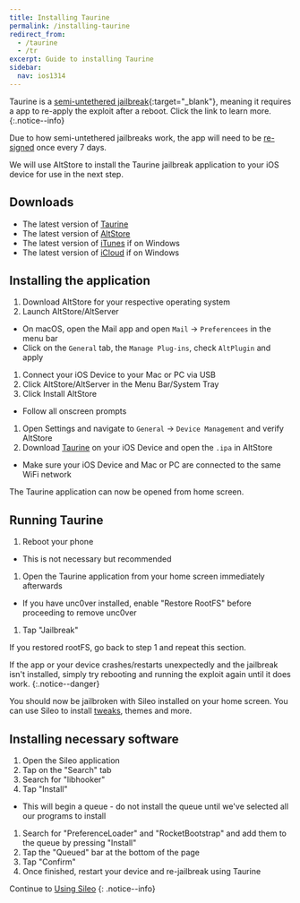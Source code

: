 ```yaml
---
title: Installing Taurine
permalink: /installing-taurine
redirect_from:
  - /taurine
  - /tr
excerpt: Guide to installing Taurine
sidebar:
  nav: ios1314
---
```


Taurine is a [semi-untethered jailbreak](/types-of-jailbreak#semi-untethered-jailbreaks){:target="_blank"}, meaning it requires a app to re-apply the exploit after a reboot. Click the link to learn more.
{:.notice--info}

Due to how semi-untethered jailbreaks work, the app will need to be [re-signed](resigning-apps) once every 7 days.

We will use AltStore to install the Taurine jailbreak application to your iOS device for use in the next step.

## Downloads

- The latest version of [Taurine](https://taurine.app/)
- The latest version of [AltStore](http://altstore.io/)
- The latest version of [iTunes](https://www.apple.com/itunes/download/win32) if on Windows
- The latest version of [iCloud](https://secure-appldnld.apple.com/windows/061-91601-20200323-974a39d0-41fc-4761-b571-318b7d9205ed/iCloudSetup.exe) if on Windows

## Installing the application

1. Download AltStore for your respective operating system
1. Launch AltStore/AltServer
  - On macOS, open the Mail app and open `Mail` -> `Preferencees` in the menu bar
  - Click on the `General` tab, the `Manage Plug-ins`, check `AltPlugin` and apply
1. Connect your iOS Device to your Mac or PC via USB
1. Click AltStore/AltServer in the Menu Bar/System Tray
1. Click Install AltStore
  - Follow all onscreen prompts
1. Open Settings and navigate to `General` -> `Device Management` and verify AltStore
1. Download [Taurine](https://taurine.app/) on your iOS Device and open the `.ipa` in AltStore
  - Make sure your iOS Device and Mac or PC are connected to the same WiFi network

The Taurine application can now be opened from home screen.

## Running Taurine

1. Reboot your phone
  - This is not necessary but recommended
1. Open the Taurine application from your home screen immediately afterwards
  - If you have unc0ver installed, enable "Restore RootFS" before proceeding to remove unc0ver
1. Tap "Jailbreak"

If you restored rootFS, go back to step 1 and repeat this section.

If the app or your device crashes/restarts unexpectedly and the jailbreak isn't installed, simply try rebooting and running the exploit again until it does work.
{:.notice--danger}

You should now be jailbroken with Sileo installed on your home screen. You can use Sileo to install [tweaks](faq#tweaks), themes and more.

## Installing necessary software

1. Open the Sileo application
1. Tap on the "Search" tab
1. Search for "libhooker"
1. Tap "Install"
  - This will begin a queue - do not install the queue until we've selected all our programs to install
1. Search for "PreferenceLoader" and "RocketBootstrap" and add them to the queue by pressing "Install"
1. Tap the "Queued" bar at the bottom of the page
1. Tap "Confirm"
1. Once finished, restart your device and re-jailbreak using Taurine

Continue to [Using Sileo](using-sileo)
{: .notice--info}
